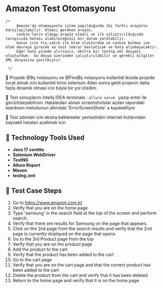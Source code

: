 # **Amazon Test Otomasyonu**

    /*
         Amazon'da otomasyonla işlem yapıldığında iki farklı arayüzle karşılaşılabilir. Olması gereken arayüz, 
         cookie'lerin oldugu arayüz olmali ve ilk çalıştırıldığında tarayıcıda hatası alabileceğiniz bir durum yaratabilir.
         bunun icin try-catch ile blok olusturdum ve cookie bulmaz ise blok devreye girecek ve test tekrar baslaticak ve hata alınmayacaktir.
         Eğer hata yinede alırsanız, ekstra bir testng.xml dosyası oluşturdum;  bu dosya üzerinden çalıştırılabilir ve gerekli bilgiler XML dosyasına yazılmıştır.

     */

📌 Projede @By notasyonu ve @FindBy notasyonu kullanildi ikiside projede locat almak icin kullanildi birisi selenium 4den sonra geldi projenin daha fazla dinamik olmasi icin böyle bir yol izledim.

📌 Test sonuçlarını Intellij IDEA terminale : `allure serve ` yazıp enter ile görüntüleyebilirsin.
   Hatalardan alınan screenshotslar açılan rapordaki teardown metodunun altındaki 'ErrorScreenShots' a kaydediliyor

📌 Test adımları icin ekstra beklemeler yerlestirdim internet hızlarından kaynakli hatalari azaltmak icin


## 🚀 Technology Tools Used
- **Java 17 coretto**
- **Selenium WebDriver**
- **TestNG**
- **Allure Report**
- **Maven**
- **testng.xml**



## 📌 Test Case Steps

1. Go to https://www.amazon.com.tr/
2. Verify that you are on the home page
3. Type 'samsung' in the search field at the top of the screen and perform search.
4. Verify that there are results for Samsung on the page that appears.
5. Click on the 2nd page from the search results and verify that the 2nd page is
   currently displayed on the page that opens.
6. Go to the 3rd Product page from the top
7. Verify that you are on the product page
8. Add the product to the cart
9. Verify that the product has been added to the cart
10. Go to the cart page
11. Verify that you are on the cart page and that the correct product has been added to
    the cart
12. Delete the product from the cart and verify that it has been deleted
13. Return to the home page and verify that it is on the home page
